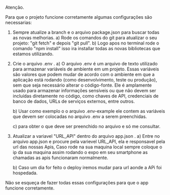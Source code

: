 Atenção.

Para que o projeto funcione corretamente algumas configurações são necessarias:

1. Sempre atualize a branch e o arquivo package.json para buscar todas as novas melhorias. 
    a) Rode os comandos do git para atualizar o seu projeto: "git fetch" e depois "git pull".
    b) Logo apos no terminal rode o comando "npm install" isso ira installar todas as novas bibliotecas que estamos utilizando.

2. Crie o arquivo .env .
    a) O arquivo .env é um arquivo de texto utilizado para armazenar variáveis de ambiente em um projeto. Essas variáveis são valores que podem mudar de acordo com o ambiente em que a aplicação está rodando (como desenvolvimento, teste ou produção), sem que seja necessário alterar o código-fonte. Ele é amplamente usado para armazenar informações sensíveis ou que não devem ser incluídas diretamente no código, como chaves de API, credenciais de banco de dados, URLs de serviços externos, entre outros.

    b) Usar como exemplo o o arquivo .env-example ele contem as variáveis que devem ser colocadas no arquivo .env a serem preenchidas.

    c) para obter o que deve ser preenchido no arquivo e só me consultar.

3. Atualizar a variavel "URL_API" dentro do arquivo app.json .
    a) Entre no arquivo app.json e procure pela varievel URL_API, ela e responsavel pela url das nossas Apis, Caso rode na sua maquina local sempre coloque o ip da sua maquina assim rodando o expo em seu smartphone as chamadas as apis funcionaram normalmente.

    b) Caso um dia for feito o deploy iremos mudar para url aonde a APi foi hospedada.


Não se esqueça de fazer todas essas configurações para que o app funcione corretamente.
